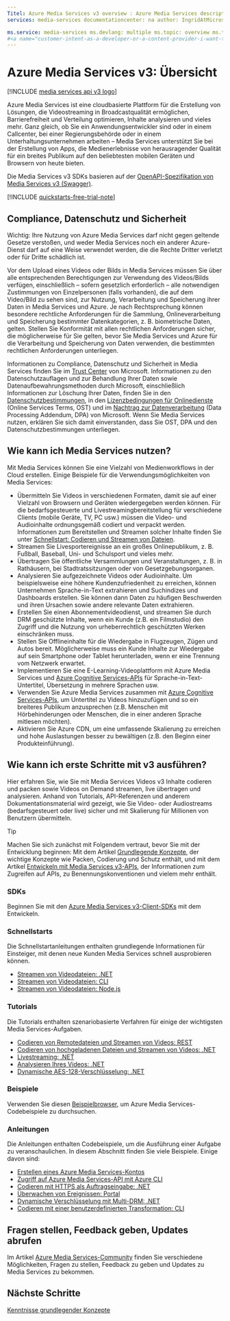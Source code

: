 ```yaml
---
Titel: Azure Media Services v3 overview : Azure Media Services description: Eine allgemeine Übersicht über Azure Media Services v3 mit Links zu Schnellstarts, Tutorials und Codebeispielen.
services: media-services documentationcenter: na author: IngridAtMicrosoft manager: femila editor: '' tags: '' keywords: azure media services, stream, broadcast, live, offline

ms.service: media-services ms.devlang: multiple ms.topic: overview ms.tgt_pltfrm: multiple ms.workload: media ms.date: 3/10/2021 ms.author: inhenkel ms.custom: mvc
#<a name="customer-intent-as-a-developer-or-a-content-provider-i-want-to-encode-stream-on-demand-or-live-analyze-my-media-content-so-that-my-customers-can-view-the-content-on-a-wide-variety-of-browsers-and-devices-gain-valuable-insights-from-recorded-content"></a>Kundenabsicht: Als Entwickler oder Inhaltsanbieter möchte ich meine Medieninhalte codieren, (bedarfsgesteuert oder live) streamen und analysieren, damit meine Kunden die Inhalte in verschiedenen Browsern und auf zahlreichen Geräten anzeigen und wertvolle Erkenntnisse aus aufgezeichneten Inhalten gewinnen können.
---
```


# <a name="azure-media-services-v3-overview"></a>Azure Media Services v3: Übersicht

[!INCLUDE [media services api v3 logo](./includes/v3-hr.md)]

Azure Media Services ist eine cloudbasierte Plattform für die Erstellung von Lösungen, die Videostreaming in Broadcastqualität ermöglichen, Barrierefreiheit und Verteilung optimieren, Inhalte analysieren und vieles mehr. Ganz gleich, ob Sie ein Anwendungsentwickler sind oder in einem Callcenter, bei einer Regierungsbehörde oder in einem Unterhaltungsunternehmen arbeiten – Media Services unterstützt Sie bei der Erstellung von Apps, die Medienerlebnisse von herausragender Qualität für ein breites Publikum auf den beliebtesten mobilen Geräten und Browsern von heute bieten.

Die Media Services v3 SDKs basieren auf der [OpenAPI-Spezifikation von Media Services v3 (Swagger)](https://aka.ms/ams-v3-rest-sdk).

[!INCLUDE [quickstarts-free-trial-note](../../../includes/quickstarts-free-trial-note.md)]

## <a name="compliance-privacy-and-security"></a>Compliance, Datenschutz und Sicherheit

Wichtig: Ihre Nutzung von Azure Media Services darf nicht gegen geltende Gesetze verstoßen, und weder Media Services noch ein anderer Azure-Dienst darf auf eine Weise verwendet werden, die die Rechte Dritter verletzt oder für Dritte schädlich ist.

Vor dem Upload eines Videos oder Bilds in Media Services müssen Sie über alle entsprechenden Berechtigungen zur Verwendung des Videos/Bilds verfügen, einschließlich – sofern gesetzlich erforderlich – alle notwendigen Zustimmungen von Einzelpersonen (falls vorhanden), die auf dem Video/Bild zu sehen sind, zur Nutzung, Verarbeitung und Speicherung ihrer Daten in Media Services und Azure. Je nach Rechtsprechung können besondere rechtliche Anforderungen für die Sammlung, Onlineverarbeitung und Speicherung bestimmter Datenkategorien, z. B. biometrische Daten, gelten. Stellen Sie Konformität mit allen rechtlichen Anforderungen sicher, die möglicherweise für Sie gelten, bevor Sie Media Services und Azure für die Verarbeitung und Speicherung von Daten verwenden, die bestimmten rechtlichen Anforderungen unterliegen.

Informationen zu Compliance, Datenschutz und Sicherheit in Media Services finden Sie im [Trust Center](https://www.microsoft.com/trust-center/?rtc=1) von Microsoft. Informationen zu den Datenschutzauflagen und zur Behandlung Ihrer Daten sowie Datenaufbewahrungsmethoden durch Microsoft, einschließlich Informationen zur Löschung Ihrer Daten, finden Sie in den [Datenschutzbestimmungen](https://privacy.microsoft.com/PrivacyStatement), in den [Lizenzbedingungen für Onlinedienste](https://www.microsoft.com/licensing/product-licensing/products?rtc=1) (Online Services Terms, OST) und im [Nachtrag zur Datenverarbeitung](https://www.microsoftvolumelicensing.com/DocumentSearch.aspx?Mode=3&DocumentTypeId=67) (Data Processing Addendum, DPA) von Microsoft. Wenn Sie Media Services nutzen, erklären Sie sich damit einverstanden, dass Sie OST, DPA und den Datenschutzbestimmungen unterliegen.
 
## <a name="what-can-i-do-with-media-services"></a>Wie kann ich Media Services nutzen?

Mit Media Services können Sie eine Vielzahl von Medienworkflows in der Cloud erstellen. Einige Beispiele für die Verwendungsmöglichkeiten von Media Services:

* Übermitteln Sie Videos in verschiedenen Formaten, damit sie auf einer Vielzahl von Browsern und Geräten wiedergegeben werden können. Für die bedarfsgesteuerte und Livestreamingbereitstellung für verschiedene Clients (mobile Geräte, TV, PC usw.) müssen die Video- und Audioinhalte ordnungsgemäß codiert und verpackt werden. Informationen zum Bereitstellen und Streamen solcher Inhalte finden Sie unter [Schnellstart: Codieren und Streamen von Dateien](stream-files-dotnet-quickstart.md).
* Streamen Sie Livesportereignisse an ein großes Onlinepublikum, z. B. Fußball, Baseball, Uni- und Schulsport und vieles mehr.
* Übertragen Sie öffentliche Versammlungen und Veranstaltungen, z. B. in Rathäusern, bei Stadtratssitzungen oder von Gesetzgebungsorganen.
* Analysieren Sie aufgezeichnete Videos oder Audioinhalte. Um beispielsweise eine höhere Kundenzufriedenheit zu erreichen, können Unternehmen Sprache-in-Text extrahieren und Suchindizes und Dashboards erstellen. Sie können dann Daten zu häufigen Beschwerden und ihren Ursachen sowie andere relevante Daten extrahieren.
* Erstellen Sie einen Abonnementvideodienst, und streamen Sie durch DRM geschützte Inhalte, wenn ein Kunde (z.B. ein Filmstudio) den Zugriff und die Nutzung von urheberrechtlich geschützten Werken einschränken muss.
* Stellen Sie Offlineinhalte für die Wiedergabe in Flugzeugen, Zügen und Autos bereit. Möglicherweise muss ein Kunde Inhalte zur Wiedergabe auf sein Smartphone oder Tablet herunterladen, wenn er eine Trennung vom Netzwerk erwartet.
* Implementieren Sie eine E-Learning-Videoplattform mit Azure Media Services und [Azure Cognitive Services-APIs](../../index.yml?pivot=products&panel=ai) für Sprache-in-Text-Untertitel, Übersetzung in mehrere Sprachen usw.
* Verwenden Sie Azure Media Services zusammen mit [Azure Cognitive Services-APIs](../../index.yml?pivot=products&panel=ai), um Untertitel zu Videos hinzuzufügen und so ein breiteres Publikum anzusprechen (z.B. Menschen mit Hörbehinderungen oder Menschen, die in einer anderen Sprache mitlesen möchten).
* Aktivieren Sie Azure CDN, um eine umfassende Skalierung zu erreichen und hohe Auslastungen besser zu bewältigen (z.B. den Beginn einer Produkteinführung).

## <a name="how-can-i-get-started-with-v3"></a>Wie kann ich erste Schritte mit v3 ausführen?

Hier erfahren Sie, wie Sie mit Media Services Videos v3 Inhalte codieren und packen sowie Videos on Demand streamen, live übertragen und analysieren. Anhand von Tutorials, API-Referenzen und anderem Dokumentationsmaterial wird gezeigt, wie Sie Video- oder Audiostreams (bedarfsgesteuert oder live) sicher und mit Skalierung für Millionen von Benutzern übermitteln.

> [!TIP]
> Machen Sie sich zunächst mit Folgendem vertraut, bevor Sie mit der Entwicklung beginnen: Mit dem Artikel [Grundlegende Konzepte](concepts-overview.md), der wichtige Konzepte wie Packen, Codierung und Schutz enthält, und mit dem Artikel [Entwickeln mit Media Services v3-APIs](media-services-apis-overview.md), der Informationen zum Zugreifen auf APIs, zu Benennungskonventionen und vielem mehr enthält.

### <a name="sdks"></a>SDKs

Beginnen Sie mit den [Azure Media Services v3-Client-SDKs](media-services-apis-overview.md#sdks) mit dem Entwickeln.

### <a name="quickstarts"></a>Schnellstarts  

Die Schnellstartanleitungen enthalten grundlegende Informationen für Einsteiger, mit denen neue Kunden Media Services schnell ausprobieren können.

* [Streamen von Videodateien: .NET](stream-files-dotnet-quickstart.md)
* [Streamen von Videodateien: CLI](stream-files-cli-quickstart.md)
* [Streamen von Videodateien: Node.js](stream-files-nodejs-quickstart.md)

### <a name="tutorials"></a>Tutorials

Die Tutorials enthalten szenariobasierte Verfahren für einige der wichtigsten Media Services-Aufgaben.

* [Codieren von Remotedateien und Streamen von Videos: REST](stream-files-tutorial-with-rest.md)
* [Codieren von hochgeladenen Dateien und Streamen von Videos: .NET](stream-files-tutorial-with-api.md)
* [Livestreaming: .NET](stream-live-tutorial-with-api.md)
* [Analysieren Ihres Videos: .NET](analyze-videos-tutorial-with-api.md)
* [Dynamische AES-128-Verschlüsselung: .NET](protect-with-aes128.md)

### <a name="samples"></a>Beispiele

Verwenden Sie diesen [Beispielbrowser](/samples/browse/?products=azure-media-services), um Azure Media Services-Codebeispiele zu durchsuchen.

### <a name="how-to-guides"></a>Anleitungen

Die Anleitungen enthalten Codebeispiele, um die Ausführung einer Aufgabe zu veranschaulichen. In diesem Abschnitt finden Sie viele Beispiele. Einige davon sind:

* [Erstellen eines Azure Media Services-Kontos](./create-account-howto.md)
* [Zugriff auf Azure Media Services-API mit Azure CLI](./access-api-howto.md)
* [Codieren mit HTTPS als Auftragseingabe: .NET](job-input-from-http-how-to.md)  
* [Überwachen von Ereignissen: Portal](monitoring/monitor-events-portal-how-to.md)
* [Dynamische Verschlüsselung mit Multi-DRM: .NET](protect-with-drm.md) 
* [Codieren mit einer benutzerdefinierten Transformation: CLI](custom-preset-cli-howto.md)

## <a name="ask-questions-give-feedback-get-updates"></a>Fragen stellen, Feedback geben, Updates abrufen

Im Artikel [Azure Media Services-Community](media-services-community.md) finden Sie verschiedene Möglichkeiten, Fragen zu stellen, Feedback zu geben und Updates zu Media Services zu bekommen.

## <a name="next-steps"></a>Nächste Schritte

[Kenntnisse grundlegender Konzepte](concepts-overview.md)
